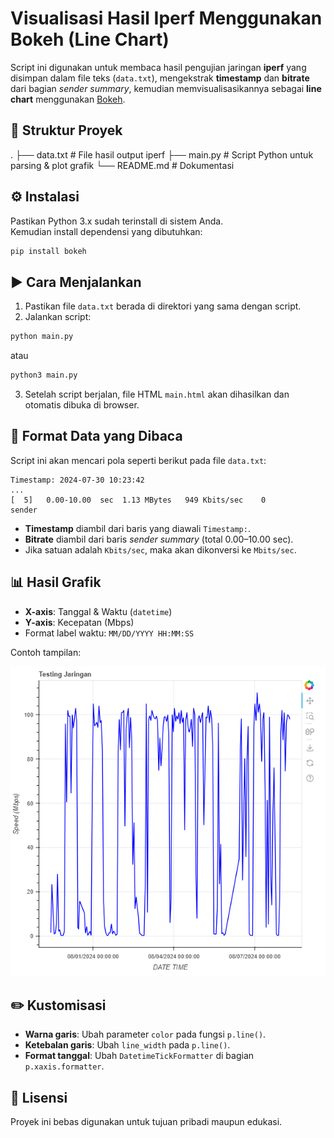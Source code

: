 # Visualisasi Hasil Iperf Menggunakan Bokeh (Line Chart)

Script ini digunakan untuk membaca hasil pengujian jaringan **iperf** yang disimpan dalam file teks (`data.txt`), mengekstrak **timestamp** dan **bitrate** dari bagian *sender summary*, kemudian memvisualisasikannya sebagai **line chart** menggunakan [Bokeh](https://bokeh.org/).

## 📂 Struktur Proyek
.
├── data.txt                # File hasil output iperf
├── main.py           # Script Python untuk parsing & plot grafik
└── README.md               # Dokumentasi

## ⚙️ Instalasi
Pastikan Python 3.x sudah terinstall di sistem Anda.  
Kemudian install dependensi yang dibutuhkan:
```bash
pip install bokeh
```

## ▶️ Cara Menjalankan
1. Pastikan file `data.txt` berada di direktori yang sama dengan script.
2. Jalankan script:
```bash
python main.py
```
atau
```bash
python3 main.py
```
3. Setelah script berjalan, file HTML `main.html` akan dihasilkan dan otomatis dibuka di browser.

## 📝 Format Data yang Dibaca
Script ini akan mencari pola seperti berikut pada file `data.txt`:

```
Timestamp: 2024-07-30 10:23:42
...
[  5]   0.00-10.00  sec  1.13 MBytes   949 Kbits/sec    0             sender
```

- **Timestamp** diambil dari baris yang diawali `Timestamp:`.
- **Bitrate** diambil dari baris *sender summary* (total 0.00–10.00 sec).
- Jika satuan adalah `Kbits/sec`, maka akan dikonversi ke `Mbits/sec`.

## 📊 Hasil Grafik
- **X-axis**: Tanggal & Waktu (`datetime`)
- **Y-axis**: Kecepatan (Mbps)
- Format label waktu: `MM/DD/YYYY HH:MM:SS`

Contoh tampilan:

![Contoh Grafik](contoh_chart.png)

## ✏️ Kustomisasi
- **Warna garis**: Ubah parameter `color` pada fungsi `p.line()`.
- **Ketebalan garis**: Ubah `line_width` pada `p.line()`.
- **Format tanggal**: Ubah `DatetimeTickFormatter` di bagian `p.xaxis.formatter`.

## 📄 Lisensi
Proyek ini bebas digunakan untuk tujuan pribadi maupun edukasi.